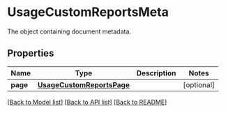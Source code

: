 # UsageCustomReportsMeta

The object containing document metadata.

## Properties

| Name     | Type                                                    | Description | Notes      |
| -------- | ------------------------------------------------------- | ----------- | ---------- |
| **page** | [**UsageCustomReportsPage**](UsageCustomReportsPage.md) |             | [optional] |

[[Back to Model list]](README.md#documentation-for-models) [[Back to API list]](README.md#documentation-for-api-endpoints) [[Back to README]](README.md)
